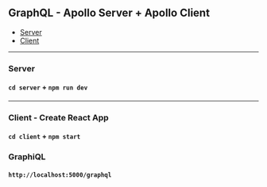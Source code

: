 ## GraphQL - Apollo Server + Apollo Client

- [Server](https://graphql.org/code/#javascript)
- [Client](https://www.apollographql.com/docs/react/get-started)

---

### Server

#### `cd server` + `npm run dev`

---

### Client - Create React App

#### `cd client` + `npm start`

### GraphiQL

#### `http://localhost:5000/graphql`
